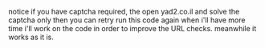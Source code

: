 notice if you have captcha required, the open yad2.co.il and solve the captcha only then you can retry run this code again
when i'll have more time i'll work on the code in order to improve the URL checks. meanwhile it works as it is.
